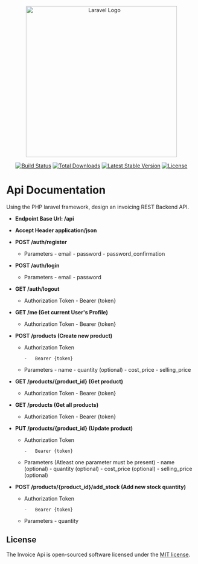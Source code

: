 <p align="center"><a href="https://laravel.com" target="_blank"><img src="https://raw.githubusercontent.com/laravel/art/master/logo-lockup/5%20SVG/2%20CMYK/1%20Full%20Color/laravel-logolockup-cmyk-red.svg" width="400" alt="Laravel Logo"></a></p>

<p align="center">
<a href="https://github.com/laravel/framework/actions"><img src="https://github.com/laravel/framework/workflows/tests/badge.svg" alt="Build Status"></a>
<a href="https://packagist.org/packages/laravel/framework"><img src="https://img.shields.io/packagist/dt/laravel/framework" alt="Total Downloads"></a>
<a href="https://packagist.org/packages/laravel/framework"><img src="https://img.shields.io/packagist/v/laravel/framework" alt="Latest Stable Version"></a>
<a href="https://packagist.org/packages/laravel/framework"><img src="https://img.shields.io/packagist/l/laravel/framework" alt="License"></a>
</p>

# Api Documentation

Using the PHP laravel framework, design an invoicing REST Backend
API.

-   **Endpoint Base Url: /api**

-   **Accept Header application/json**

-   **POST /auth/register**

    -   Parameters - email - password - password_confirmation

-   **POST /auth/login**

    -   Parameters - email - password

-   **GET /auth/logout**

    -   Authorization Token - Bearer {token}

-   **GET /me (Get current User's Profile)**

    -   Authorization Token - Bearer {token}

-   **POST /products (Create new product)**

    -   Authorization Token

            -   Bearer {token}

    -   Parameters - name - quantity (optional) - cost_price - selling_price

-   **GET /products/{product_id} (Get product)**

    -   Authorization Token - Bearer {token}

-   **GET /products (Get all products)**

    -   Authorization Token - Bearer {token}

-   **PUT /products/{product_id} (Update product)**

    -   Authorization Token

            -   Bearer {token}

    -   Parameters (Atleast one parameter must be present) - name (optional) - quantity (optional) - cost_price (optional) - selling_price (optional)

-   **POST /products/{product_id}/add_stock (Add new stock quantity)**

    -   Authorization Token

            -   Bearer {token}

    -   Parameters - quantity

## License

The Invoice Api is open-sourced software licensed under the [MIT license](https://opensource.org/licenses/MIT).
